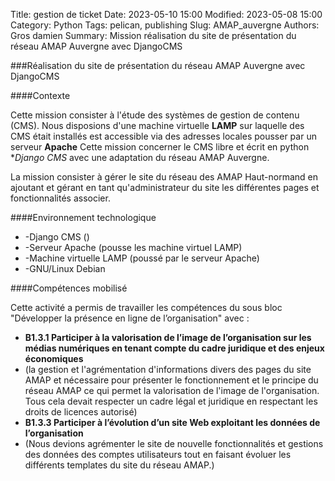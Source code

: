 Title: gestion de ticket
Date: 2023-05-10 15:00
Modified: 2023-05-08 15:00
Category: Python
Tags: pelican, publishing
Slug: AMAP_auvergne
Authors: Gros damien
Summary: Mission réalisation du site de présentation du réseau AMAP Auvergne avec DjangoCMS

                    
###Réalisation du site de présentation du réseau AMAP Auvergne avec DjangoCMS

####Contexte

Cette mission consister à l'étude des systèmes de gestion de contenu (CMS).
Nous disposions d'une machine virtuelle **LAMP** sur laquelle des CMS était installés est accessible via des adresses locales pousser par un serveur **Apache**
Cette mission concerner le CMS libre et écrit en python **Django CMS* avec une adaptation 
du réseau AMAP Auvergne.

La mission consister à gérer le site du réseau des AMAP Haut-normand en ajoutant et gérant en tant qu'administrateur du site les différentes pages et fonctionnalités associer.

####Environnement technologique

- -Django CMS ()
- -Serveur Apache (pousse les machine virtuel LAMP)
- -Machine virtuelle LAMP (poussé par le serveur Apache)
- -GNU/Linux Debian

####Compétences mobilisé

Cette activité a permis de travailler les compétences du sous bloc "Développer la présence en ligne de l’organisation" avec :

- **B1.3.1 Participer à la valorisation de l’image de l’organisation sur les médias numériques en tenant compte du cadre juridique et des enjeux économiques**
- (la gestion et l'agrémentation d'informations divers des pages du site AMAP et nécessaire pour présenter le fonctionnement et le principe du réseau AMAP ce qui permet la valorisation de l'image de l'organisation.
Tous cela devait respecter un cadre légal et juridique en respectant les droits de licences autorisé)
- **B1.3.3 Participer à l’évolution d’un site Web exploitant les données de l’organisation**
- (Nous devions agrémenter le site de nouvelle fonctionnalités et gestions des données des comptes utilisateurs tout en faisant évoluer les différents templates du site du réseau AMAP.)



